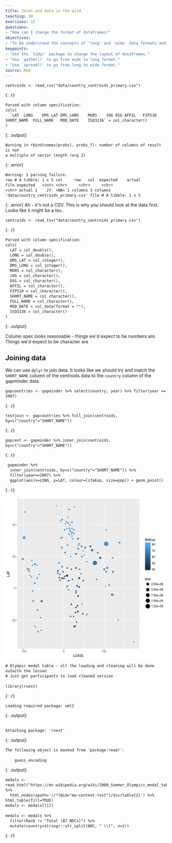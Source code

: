 ```yaml
---
title: Joins and data in the wild
teaching: 30
exercises: 15
questions:
- "How can I change the format of dataframes?"
objectives:
- "To be understand the concepts of 'long' and 'wide' data formats and be able to convert between them with `tidyr`."
keypoints:
- "Use the `tidyr` package to change the layout of dataframes."
- "Use `gather()` to go from wide to long format."
- "Use `spread()` to go from long to wide format."
source: Rmd
---
```






~~~
centroids <- read_csv("data/country_centroids_primary.csv")
~~~
{: .r}



~~~
Parsed with column specification:
cols(
  `LAT	LONG	DMS_LAT	DMS_LONG	MGRS	JOG	DSG	AFFIL	FIPS10	SHORT_NAME	FULL_NAME	MOD_DATE	ISO3136` = col_character()
)
~~~
{: .output}



~~~
Warning in rbind(names(probs), probs_f): number of columns of result is not
a multiple of vector length (arg 2)
~~~
{: .error}



~~~
Warning: 1 parsing failure.
row # A tibble: 1 x 5 col     row   col  expected    actual                                 file expected   <int> <chr>     <chr>     <chr>                                <chr> actual 1    27  <NA> 1 columns 3 columns 'data/country_centroids_primary.csv' file # A tibble: 1 x 5
~~~
{: .error}
Ah - it's not a CSV. This is why you should look at the data first.  Looks like it might be a tsv..

~~~
centroids <- read_tsv("data/country_centroids_primary.csv")
~~~
{: .r}



~~~
Parsed with column specification:
cols(
  LAT = col_double(),
  LONG = col_double(),
  DMS_LAT = col_integer(),
  DMS_LONG = col_integer(),
  MGRS = col_character(),
  JOG = col_character(),
  DSG = col_character(),
  AFFIL = col_character(),
  FIPS10 = col_character(),
  SHORT_NAME = col_character(),
  FULL_NAME = col_character(),
  MOD_DATE = col_date(format = ""),
  ISO3136 = col_character()
)
~~~
{: .output}

Column spec looks reasonable - things we'd expect to be numbers are.  Things we'd expect to be character are

## Joining data

We can use `dplyr` to join data.    It looks like we should try and match the `SHORT_NAME` column of the centroids data to the `country` column of the gapminder data.


~~~
gapcountries <- gapminder %>% select(country, year) %>% filter(year == 2007)
~~~
{: .r}


~~~
testjoin <- gapcountries %>% full_join(centroids, by=c("country"="SHORT_NAME"))
~~~
{: .r}




~~~
gapcent <- gapminder %>% inner_join(centroids, by=c("country"="SHORT_NAME"))
~~~
{: .r}


~~~
 gapminder %>%
  inner_join(centroids, by=c("country"="SHORT_NAME")) %>%
  filter(year==2007) %>%
  ggplot(aes(x=LONG, y=LAT, colour=lifeExp, size=pop)) + geom_point()
~~~
{: .r}

<img src="../fig/rmd-13-unnamed-chunk-7-1.png" title="plot of chunk unnamed-chunk-7" alt="plot of chunk unnamed-chunk-7" style="display: block; margin: auto;" />



~~~
# Olympic medal table - all the loading and cleaning will be done outwith the lesson
# Just get participants to load cleaned version

library(rvest)
~~~
{: .r}



~~~
Loading required package: xml2
~~~
{: .output}



~~~

Attaching package: 'rvest'
~~~
{: .output}



~~~
The following object is masked from 'package:readr':

    guess_encoding
~~~
{: .output}



~~~
medals <- read_html("https://en.wikipedia.org/wiki/2008_Summer_Olympics_medal_table") %>% 
  html_nodes(xpath='//*[@id="mw-content-text"]/div/table[2]') %>% html_table(fill=TRUE)
medals <- medals[[1]]

medals <- medals %>%
  filter(Rank != "Total (87 NOCs)") %>% 
  mutate(country=stringr::str_split(NOC, " \\(", n=1))
~~~
{: .r}

